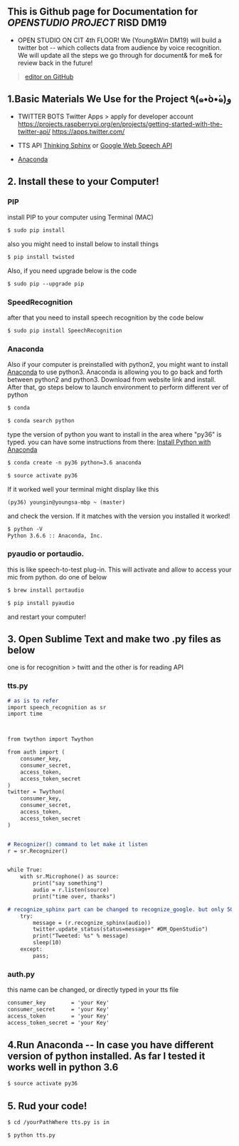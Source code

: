 ## This is Github page for Documentation for *OPENSTUDIO PROJECT* RISD DM19

- OPEN STUDIO ON CIT 4th FLOOR!
We (Young&Win DM19) will build a twitter bot -- which collects data from audience by voice recognition.
We will update all the steps we go through for document& for me& for review back in the future!

>[editor on GitHub](https://github.com/digitalmonkey-risd/twitter/edit/master/README.md)


## 1.Basic Materials We Use for the Project ٩(๑•̀o•́๑)و 


- TWITTER BOTS
Twitter Apps > apply for developer account
https://projects.raspberrypi.org/en/projects/getting-started-with-the-twitter-api/
https://apps.twitter.com/

- TTS API
[Thinking Sphinx](https://freelancing-gods.com/thinking-sphinx/v4/installing_sphinx/mac.html) or
[Google Web Speech API](https://www.google.com/intl/en/chrome/demos/speech.html)

- [Anaconda](https://conda.io/docs/user-guide/tasks/manage-python.html)


## 2. Install these to your Computer!

### PIP
install PIP to your computer using Terminal (MAC)
```markdown
$ sudo pip install 
```
also you might need to install below to install things

```markdown
$ pip install twisted
```

Also, if you need upgrade below is the code
```markdown
$ sudo pip --upgrade pip
```

### SpeedRecognition
after that you need to install speech recognition by the code below
```markdown
$ sudo pip install SpeechRecognition
```

### Anaconda
Also if your computer is preinstalled with python2, you might want to install [Anaconda](https://www.anaconda.com/download/#macos) to use python3.
Anaconda is allowing you to go back and forth between python2 and python3.
Download from website link and install. After that, go steps below to launch environment to perform different ver of python
```markdown
$ conda
```
```markdown
$ conda search python
```
type the version of python you want to install in the area where "py36" is typed. you can have some instructions from there:
[Install Python with Anaconda](https://conda.io/docs/user-guide/tasks/manage-python.html)
```markdown
$ conda create -n py36 python=3.6 anaconda
```
```markdown
$ source activate py36
```
If it worked well your terminal might display like this
```markdown
(py36) youngin@youngsa-mbp ~ (master)
```
and check the version. If it matches with the version you installed it worked!
```markdown
$ python -V
Python 3.6.6 :: Anaconda, Inc.
```
### pyaudio or portaudio.
  this is like speech-to-test plug-in. This will activate and allow to access your mic from python. 
  do one of below
```markdown
$ brew install portaudio
```
```markdown
$ pip install pyaudio
```
and restart your computer!

## 3. Open Sublime Text and make two .py files as below
one is for recognition > twitt and the other is for reading API

### tts.py
```markdown
# as is to refer
import speech_recognition as sr
import time



from twython import Twython

from auth import (
    consumer_key,
    consumer_secret,
    access_token,
    access_token_secret
)
twitter = Twython(
    consumer_key,
    consumer_secret,
    access_token,
    access_token_secret
)


# Recognizer() command to let make it listen
r = sr.Recognizer()


while True:
	with sr.Microphone() as source:
		print("say something")
		audio = r.listen(source)
		print("time over, thanks")

# recognize_sphinx part can be changed to recognize_google. but only 50/day
	try:
		message = (r.recognize_sphinx(audio))
		twitter.update_status(status=message+" #DM_OpenStudio")
		print("Tweeted: %s" % message)
		sleep(10)
	except:
		pass;
```
### auth.py
this name can be changed, or directly typed in your tts file
```markdown
consumer_key        = 'your Key'
consumer_secret     = 'your Key'
access_token        = 'your Key'
access_token_secret = 'your Key'
```

## 4.Run Anaconda -- In case you have different version of python installed. As far I tested it works well in python 3.6
```markdown
$ source activate py36
```

## 5. Rud your code!
```markdown
$ cd /yourPathWhere tts.py is in 
```
```markdown
$ python tts.py
```


